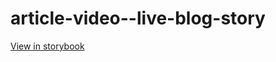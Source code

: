# article-video--live-blog-story

[View in storybook](https://raw.githack.com/Independent-Digital-News-and-Media-Ltd/standard-pwamp-sb/PR-702-sb/index.html?path=/story/article-video--live-blog-story)